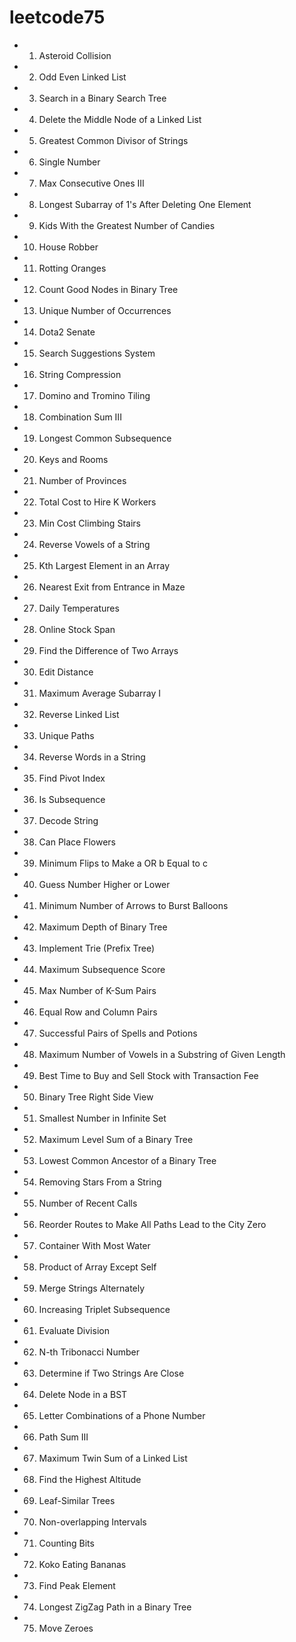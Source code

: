 # leetcode75

- 1.  Asteroid Collision
- 2.  Odd Even Linked List
- 3.  Search in a Binary Search Tree
- 4.  Delete the Middle Node of a Linked List
- 5.  Greatest Common Divisor of Strings
- 6.  Single Number
- 7.  Max Consecutive Ones III
- 8.  Longest Subarray of 1's After Deleting One Element
- 9.  Kids With the Greatest Number of Candies
- 10. House Robber
- 11. Rotting Oranges
- 12. Count Good Nodes in Binary Tree
- 13. Unique Number of Occurrences
- 14. Dota2 Senate
- 15. Search Suggestions System
- 16. String Compression
- 17. Domino and Tromino Tiling
- 18. Combination Sum III
- 19. Longest Common Subsequence
- 20. Keys and Rooms
- 21. Number of Provinces
- 22. Total Cost to Hire K Workers
- 23. Min Cost Climbing Stairs
- 24. Reverse Vowels of a String
- 25. Kth Largest Element in an Array
- 26. Nearest Exit from Entrance in Maze
- 27. Daily Temperatures
- 28. Online Stock Span
- 29. Find the Difference of Two Arrays
- 30. Edit Distance
- 31. Maximum Average Subarray I
- 32. Reverse Linked List
- 33. Unique Paths
- 34. Reverse Words in a String
- 35. Find Pivot Index
- 36. Is Subsequence
- 37. Decode String
- 38. Can Place Flowers
- 39. Minimum Flips to Make a OR b Equal to c
- 40. Guess Number Higher or Lower
- 41. Minimum Number of Arrows to Burst Balloons
- 42. Maximum Depth of Binary Tree
- 43. Implement Trie (Prefix Tree)
- 44. Maximum Subsequence Score
- 45. Max Number of K-Sum Pairs
- 46. Equal Row and Column Pairs
- 47. Successful Pairs of Spells and Potions
- 48. Maximum Number of Vowels in a Substring of Given Length
- 49. Best Time to Buy and Sell Stock with Transaction Fee
- 50. Binary Tree Right Side View
- 51. Smallest Number in Infinite Set
- 52. Maximum Level Sum of a Binary Tree
- 53. Lowest Common Ancestor of a Binary Tree
- 54. Removing Stars From a String
- 55. Number of Recent Calls
- 56. Reorder Routes to Make All Paths Lead to the City Zero
- 57. Container With Most Water
- 58. Product of Array Except Self
- 59. Merge Strings Alternately
- 60. Increasing Triplet Subsequence
- 61. Evaluate Division
- 62. N-th Tribonacci Number
- 63. Determine if Two Strings Are Close
- 64. Delete Node in a BST
- 65. Letter Combinations of a Phone Number
- 66. Path Sum III
- 67. Maximum Twin Sum of a Linked List
- 68. Find the Highest Altitude
- 69. Leaf-Similar Trees
- 70. Non-overlapping Intervals
- 71. Counting Bits
- 72. Koko Eating Bananas
- 73. Find Peak Element
- 74. Longest ZigZag Path in a Binary Tree
- 75. Move Zeroes
